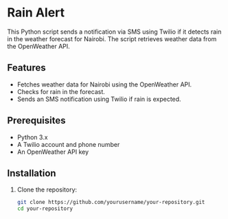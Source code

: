 # Rain Alert

This Python script sends a notification via SMS using Twilio if it detects rain in the weather forecast for Nairobi. The script retrieves weather data from the OpenWeather API.

## Features

- Fetches weather data for Nairobi using the OpenWeather API.
- Checks for rain in the forecast.
- Sends an SMS notification using Twilio if rain is expected.

## Prerequisites

- Python 3.x
- A Twilio account and phone number
- An OpenWeather API key

## Installation

1. Clone the repository:
   ```bash
   git clone https://github.com/yourusername/your-repository.git
   cd your-repository

